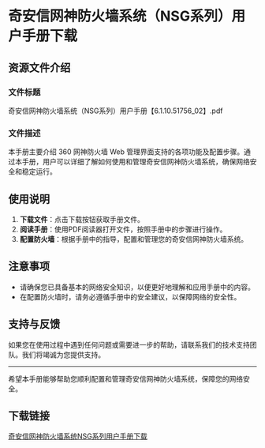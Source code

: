 # 奇安信网神防火墙系统（NSG系列）用户手册下载

## 资源文件介绍

### 文件标题
奇安信网神防火墙系统（NSG系列）用户手册【6.1.10.51756_02】.pdf

### 文件描述
本手册主要介绍 360 网神防火墙 Web 管理界面支持的各项功能及配置步骤。通过本手册，用户可以详细了解如何使用和管理奇安信网神防火墙系统，确保网络安全和稳定运行。

## 使用说明

1. **下载文件**：点击下载按钮获取手册文件。
2. **阅读手册**：使用PDF阅读器打开文件，按照手册中的步骤进行操作。
3. **配置防火墙**：根据手册中的指导，配置和管理您的奇安信网神防火墙系统。

## 注意事项

- 请确保您已具备基本的网络安全知识，以便更好地理解和应用手册中的内容。
- 在配置防火墙时，请务必遵循手册中的安全建议，以保障网络的安全性。

## 支持与反馈

如果您在使用过程中遇到任何问题或需要进一步的帮助，请联系我们的技术支持团队。我们将竭诚为您提供支持。

---

希望本手册能够帮助您顺利配置和管理奇安信网神防火墙系统，保障您的网络安全。

## 下载链接

[奇安信网神防火墙系统NSG系列用户手册下载](https://pan.quark.cn/s/18f37be891dc)